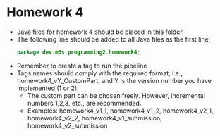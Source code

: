 # Homework 4

- Java files for homework 4 should be placed in this folder.
- The following line should be added to all Java files as the first line:
  ```java
  package dev.m3s.programming2.homework4;
  ```
- Remember to create a tag to run the pipeline
- Tags names should comply with the required format, i.e., homework4_vY_CustomPart, and Y is the version number you have implemented (1 or 2).
  - The custom part can be chosen freely. However, incremental numbers 1,2,3, etc., are recommended.
  - Examples: homework4_v1_1, homework4_v1_2, homework4_v2_1, homework4_v2_2, homework4_v1_submission, homework4_v2_submission
